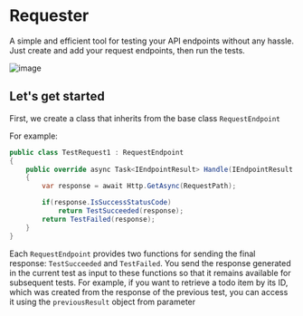 # Requester

A simple and efficient tool for testing your API endpoints without any hassle. Just create and add your request endpoints, then run the tests.


![image](https://github.com/user-attachments/assets/543d6922-f272-4031-a8c6-a2f6503498f0)


## Let's get started
First, we create a class that inherits from the base class `RequestEndpoint` 

For example:

```cs
public class TestRequest1 : RequestEndpoint
{
	public override async Task<IEndpointResult> Handle(IEndpointResult previousResult)
	{
		var response = await Http.GetAsync(RequestPath);

		if(response.IsSuccessStatusCode)
			return TestSucceeded(response);
		return TestFailed(response);
	}
}
```

Each `RequestEndpoint` provides two functions for sending the final response: `TestSucceeded` and `TestFailed`. You send the response generated in the current test as input to these functions so that it remains available for subsequent tests. For example, if you want to retrieve a todo item by its ID, which was created from the response of the previous test, you can access it using the `previousResult` object from parameter
